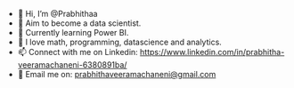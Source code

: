 - 👋 Hi, I’m @Prabhithaa
- 👀 Aim to become a data scientist.
- 🌱 Currently learning Power BI.
- 💞️ I love math, programming, datascience and analytics.
- 📫 Connect with me on Linkedin: https://www.linkedin.com/in/prabhitha-veeramachaneni-6380891ba/
- 📧 Email me on: prabhithaveeramachaneni@gmail.com
<!---
Prabhithaa/Prabhithaa is a ✨ special ✨ repository because its `README.md` (this file) appears on your GitHub profile.
You can click the Preview link to take a look at your changes.
--->
